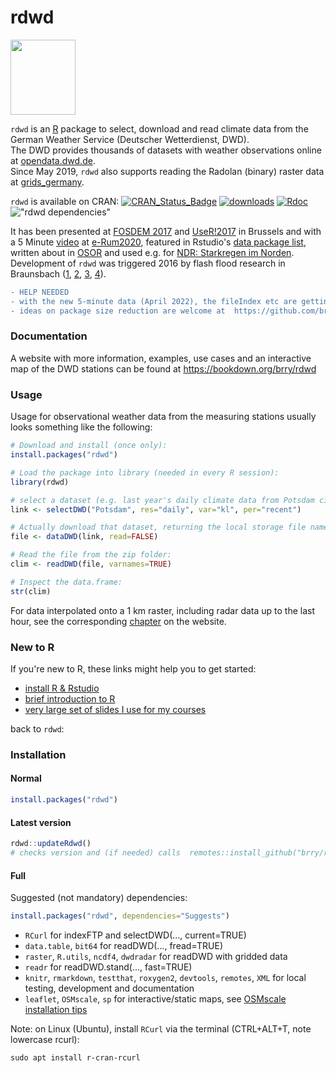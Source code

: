 # rdwd
<img src="https://github.com/brry/rdwd/raw/master/misc/hex/hex.png" width="104" height="120">

`rdwd` is an [R](https://www.r-project.org/) package to select, download and read climate data from the 
German Weather Service (Deutscher Wetterdienst, DWD).  
The DWD provides thousands of datasets with weather observations online at 
[opendata.dwd.de](https://opendata.dwd.de/climate_environment/CDC/observations_germany/climate/).  
Since May 2019, `rdwd` also supports reading the Radolan (binary) raster data at 
[grids_germany](https://opendata.dwd.de/climate_environment/CDC/grids_germany/).

`rdwd` is available on CRAN:
[![CRAN_Status_Badge](http://www.r-pkg.org/badges/version-last-release/rdwd)](https://cran.r-project.org/package=rdwd) 
[![downloads](http://cranlogs.r-pkg.org/badges/rdwd)](https://www.r-pkg.org/services)
[![Rdoc](http://www.rdocumentation.org/badges/version/rdwd)](https://www.rdocumentation.org/packages/rdwd)
!["rdwd dependencies"](https://tinyverse.netlify.com/badge/rdwd)

It has been presented at [FOSDEM 2017](https://archive.fosdem.org/2017/schedule/event/geo_weather/)
and [UseR!2017](https://user2017.sched.com/event/Axr3/rdwd-manage-german-weather-observations) in Brussels and with a 5 Minute [video](https://youtu.be/KOYZPMMgiHo?t=233) at [e-Rum2020](https://milano-r.github.io/erum2020program/lightning-talks.html#rdwd-r-interface-to-german-weather-service-data),
featured in Rstudio's [data package list](https://rviews.rstudio.com/2017/02/17/january-new-data-packages), 
written about in [OSOR](https://joinup.ec.europa.eu/collection/open-source-observatory-osor/news/study-german-weather-data) and used e.g. for
[NDR: Starkregen im Norden](https://ndr.de/starkregen).
Development of `rdwd` was triggered 2016 by flash flood research in Braunsbach 
([1](https://www.uni-potsdam.de/en/natriskchange/qualification-program/task-force-braunsbach-flash-flood-2016), [2](https://doi.org/10.1016/j.scitotenv.2018.02.241),
[3](https://doi.org/10.5675/HyWa_2017,3_1),
[4](https://publishup.uni-potsdam.de/frontdoor/index/index/docId/39488)).


```diff
- HELP NEEDED
- with the new 5-minute data (April 2022), the fileIndex etc are getting very big.
- ideas on package size reduction are welcome at  https://github.com/brry/rdwd/issues/35
```

### Documentation

A website with more information, examples, use cases and an interactive map of the DWD stations
can be found at <https://bookdown.org/brry/rdwd>


### Usage

Usage for observational weather data from the measuring stations usually looks something like the following:

```R
# Download and install (once only):
install.packages("rdwd")

# Load the package into library (needed in every R session):
library(rdwd)

# select a dataset (e.g. last year's daily climate data from Potsdam city):
link <- selectDWD("Potsdam", res="daily", var="kl", per="recent")

# Actually download that dataset, returning the local storage file name:
file <- dataDWD(link, read=FALSE)

# Read the file from the zip folder:
clim <- readDWD(file, varnames=TRUE)

# Inspect the data.frame:
str(clim)
```

For data interpolated onto a 1 km raster, including radar data up to the last hour,
see the corresponding [chapter](https://bookdown.org/brry/rdwd/raster-data.html) on the website.


### New to R

If you're new to R, these links might help you to get started:

- [install R & Rstudio](https://github.com/brry/course/#install)
- [brief introduction to R](https://github.com/brry/hour)
- [very large set of slides I use for my courses](https://github.com/brry/course/#slides)

back to `rdwd`:


### Installation

#### Normal
```R
install.packages("rdwd")
```

#### Latest version
```R
rdwd::updateRdwd()
# checks version and (if needed) calls  remotes::install_github("brry/rdwd", build_vignettes=TRUE)
```

#### Full
Suggested (not mandatory) dependencies:  
```R
install.packages("rdwd", dependencies="Suggests") 
```

- `RCurl` for indexFTP and selectDWD(..., current=TRUE)
- `data.table`, `bit64` for readDWD(..., fread=TRUE)
- `raster`, `R.utils`, `ncdf4`, `dwdradar` for readDWD with gridded data
- `readr` for readDWD.stand(..., fast=TRUE)
- `knitr`, `rmarkdown`, `testthat`, `roxygen2`, `devtools`, `remotes`, `XML` for local testing, development and documentation
- `leaflet`, `OSMscale`, `sp` for interactive/static maps, see [OSMscale installation tips](https://github.com/brry/OSMscale#installation)

Note: on Linux (Ubuntu), install `RCurl` via the terminal (CTRL+ALT+T, note lowercase rcurl):
```
sudo apt install r-cran-rcurl
```

